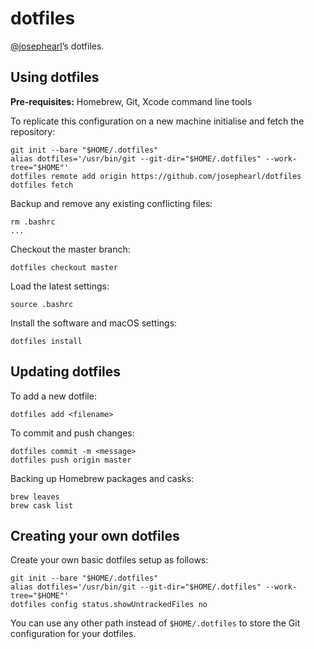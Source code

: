 # dotfiles

[@josephearl](https://twitter.com/josephearl)’s dotfiles.

## Using dotfiles

**Pre-requisites:** Homebrew, Git, Xcode command line tools

To replicate this configuration on a new machine initialise and fetch the repository:

    git init --bare "$HOME/.dotfiles"
    alias dotfiles='/usr/bin/git --git-dir="$HOME/.dotfiles" --work-tree="$HOME"'
    dotfiles remote add origin https://github.com/josephearl/dotfiles
    dotfiles fetch

Backup and remove any existing conflicting files:

    rm .bashrc
    ...

Checkout the master branch:

    dotfiles checkout master

Load the latest settings:

    source .bashrc

Install the software and macOS settings:

    dotfiles install

## Updating dotfiles

To add a new dotfile:

    dotfiles add <filename>

To commit and push changes:

    dotfiles commit -m <message>
    dotfiles push origin master

Backing up Homebrew packages and casks:

    brew leaves
    brew cask list

## Creating your own dotfiles

Create your own basic dotfiles setup as follows:

    git init --bare "$HOME/.dotfiles"
    alias dotfiles='/usr/bin/git --git-dir="$HOME/.dotfiles" --work-tree="$HOME"'
    dotfiles config status.showUntrackedFiles no

You can use any other path instead of `$HOME/.dotfiles` to store the Git configuration for your dotfiles.
